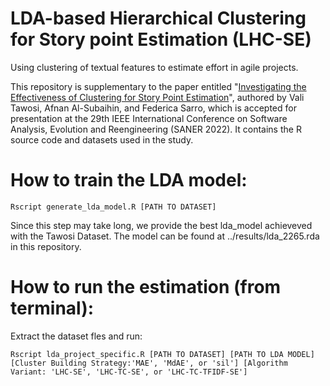 # LDA-based Hierarchical Clustering for Story point Estimation (LHC-SE)
Using clustering of textual features to estimate effort in agile projects. 

This repository is supplementary to the paper entitled "[Investigating the Effectiveness of Clustering for Story Point Estimation](https://solar.cs.ucl.ac.uk/pdf/tawosi2022saner.pdf)", authored by Vali Tawosi, Afnan Al-Subaihin, and Federica Sarro, which is accepted for presentation at the 29th IEEE International Conference on Software Analysis, Evolution and Reengineering (SANER 2022). It contains the R source code and datasets used in the study.


# How to train the LDA model:

`Rscript generate_lda_model.R [PATH TO DATASET]`

Since this step may take long, we provide the best lda_model achieveved with the Tawosi Dataset. The model can be found at ../results/lda_2265.rda in this repository.

# How to run the estimation (from terminal):
Extract the dataset fles and run:

`Rscript lda_project_specific.R [PATH TO DATASET] [PATH TO LDA MODEL] [Cluster Building Strategy:'MAE', 'MdAE', or 'sil'] [Algorithm Variant: 'LHC-SE', 'LHC-TC-SE', or 'LHC-TC-TFIDF-SE']`
